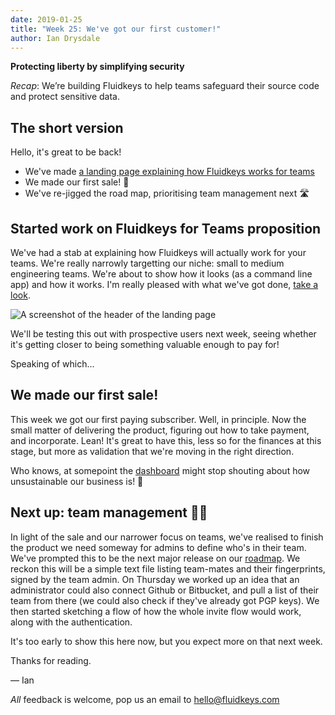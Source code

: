 ```yaml
---
date: 2019-01-25
title: "Week 25: We've got our first customer!"
author: Ian Drysdale
---
```

**Protecting liberty by simplifying security**

_Recap_: We’re building Fluidkeys to help teams safeguard their source code and protect sensitive data.

## The short version

Hello, it's great to be back!

* We've made [a landing page explaining how Fluidkeys works for teams](/fluidkeys-v1-preview)
* We made our first sale! 🍾
* We've re-jigged the road map, prioritising team management next 🛣️

## Started work on Fluidkeys for Teams proposition

We've had a stab at explaining how Fluidkeys will actually work for your teams. We're really narrowly targetting our niche: small to medium engineering teams. We're about to show how it looks (as a command line app) and how it works. I'm really pleased with what we've got done, [take a look](/fluidkeys-v1-preview).

![A screenshot of the header of the landing page](/images/weeknotes/week-25/2019-01-25-landing-page-header.png)

We'll be testing this out with prospective users next week, seeing whether it's getting closer to being something valuable enough to pay for!

Speaking of which...

## We made our first sale!

This week we got our first paying subscriber. Well, in principle. Now the small matter of delivering the product, figuring out how to take payment, and incorporate. Lean! It's great to have this, less so for the finances at this stage, but more as validation that we're moving in the right direction.

Who knows, at somepoint the [dashboard](http://fluidkeys-dashboard.herokuapp.com/) might stop shouting about how unsustainable our business is! 🔮

## Next up: team management 👯‍♂️

In light of the sale and our narrower focus on teams, we've realised to finish the product we need someway for admins to define who's in their team. We've prompted this to be the next major release on our [roadmap](/#roadmap). We reckon this will be a simple text file listing team-mates and their fingerprints, signed by the team admin. On Thursday we worked up an idea that an administrator could also connect Github or Bitbucket, and pull a list of their team from there (we could also check if they've already got PGP keys). We then started sketching a flow of how the whole invite flow would work, along with the authentication.

It's too early to show this here now, but you expect more on that next week.

Thanks for reading.

— Ian

*All* feedback is welcome, pop us an email to
[hello@fluidkeys.com](mailto:hello@fluidkeys.com)

